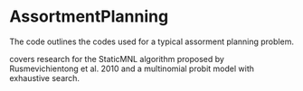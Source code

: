 # AssortmentPlanning

The code outlines the codes used for a typical assorment planning problem.


covers research for the StaticMNL algorithm proposed by Rusmevichientong et al. 2010 
and a multinomial probit model with exhaustive search.


